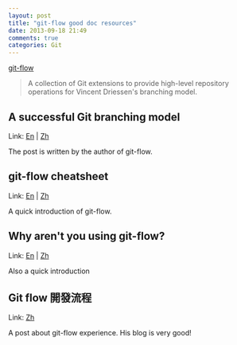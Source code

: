 ```yaml
---
layout: post
title: "git-flow good doc resources"
date: 2013-09-18 21:49
comments: true
categories: Git
---
```


[git-flow](https://github.com/nvie/gitflow)

> A collection of Git extensions to provide high-level repository operations for Vincent Driessen's branching model.

<!-- more -->


## A successful Git branching model ##

Link: [En](http://nvie.com/posts/a-successful-git-branching-model/) | [Zh](http://www.juvenxu.com/2010/11/28/a-successful-git-branching-model/)

The post is written by the author of git-flow.


## git-flow cheatsheet ##

Link: [En](http://danielkummer.github.io/git-flow-cheatsheet/index.html) | [Zh](http://danielkummer.github.io/git-flow-cheatsheet/index.zh_CN.html)

A quick introduction of git-flow.

## Why aren't you using git-flow? ##

Link: [En](http://jeffkreeftmeijer.com/2010/why-arent-you-using-git-flow/) | [Zh](http://weizhifeng.net/why-not-using-git-flow.html)

Also a quick introduction 

## Git flow 開發流程 ##

Link: [Zh](http://ihower.tw/blog/archives/5140)

A post about git-flow experience. His blog is very good!
